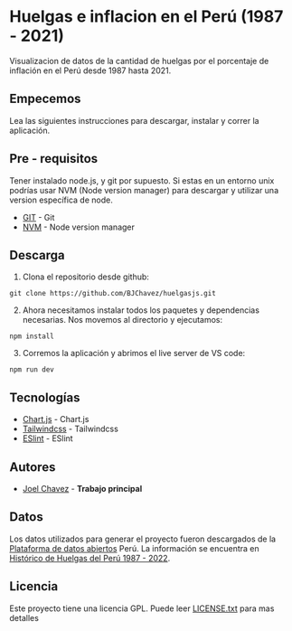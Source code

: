 # Huelgas e inflacion en el Perú (1987 - 2021)

Visualizacion de datos de la cantidad de huelgas por el porcentaje de inflación en el Perú desde 1987 hasta 2021.

## Empecemos

Lea las siguientes instrucciones para descargar, instalar y correr la aplicación. 

## Pre - requisitos

Tener instalado node.js, y git por supuesto. Si estas en un entorno unix podrías usar NVM (Node version manager) para descargar y utilizar una version específica de node. 

* [GIT](https://git-scm.com/downloads) - Git
* [NVM](https://github.com/nvm-sh/nvm) - Node version manager


## Descarga

1. Clona el repositorio desde github:

```
git clone https://github.com/BJChavez/huelgasjs.git
```

2. Ahora necesitamos instalar todos los paquetes y dependencias necesarias. Nos movemos al directorio y ejecutamos:

```
npm install
```

3. Corremos la aplicación y abrimos el live server de VS code:

```
npm run dev
```

## Tecnologías

* [Chart.js](https://www.chartjs.org/) - Chart.js
* [Tailwindcss](https://tailwindcss.com/) - Tailwindcss
* [ESlint](https://eslint.org/) - ESlint

## Autores
* [Joel Chavez](https://github.com/BJChavez) -  **Trabajo principal**

## Datos

Los datos utilizados para generar el proyecto fueron descargados de la [Plataforma de datos abiertos](https://www.datosabiertos.gob.pe/) Perú. La información se encuentra en [Histórico de Huelgas del Perú 1987 - 2022](https://www.datosabiertos.gob.pe/dataset/hist%C3%B3rico-de-huelgas-del-per%C3%BA-1987-2022-ministerio-de-trabajo-y-promoci%C3%B3n-del-empleo-mtpe).

## Licencia

Este proyecto tiene una licencia GPL. Puede leer [LICENSE.txt](LICENSE.txt) para mas detalles




